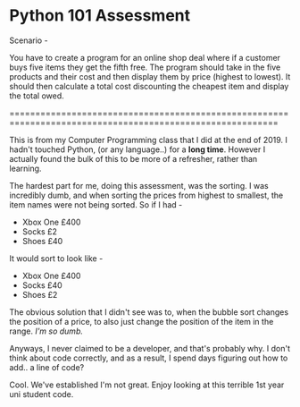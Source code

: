 # Python 101 Assessment

Scenario - 

You have to create a program for an online shop deal where if a customer buys five items they get the fifth free. The program should take in the five products and their cost and then display them by price (highest to lowest). It should then calculate a total cost discounting the cheapest item and display the total owed.

==========================================================================================================

This is from my Computer Programming class that I did at the end of 2019. I hadn't touched Python, (or any language..) for a **long time**. However I actually found the bulk of this to be more of a refresher, rather than learning.

The hardest part for me, doing this assessment, was the sorting. I was incredibly dumb, and when sorting the prices from highest to smallest, the item names were not being sorted. So if I had - 

* Xbox One £400
* Socks £2
* Shoes £40

It would sort to look like - 

* Xbox One £400
* Socks £40
* Shoes £2

The obvious solution that I didn't see was to, when the bubble sort changes the position of a price, to also just change the position of the item in the range. *I'm so dumb.*

Anyways, I never claimed to be a developer, and that's probably why. I don't think about code correctly, and as a result, I spend days figuring out how to add.. a line of code?

Cool. We've established I'm not great. Enjoy looking at this terrible 1st year uni student code.